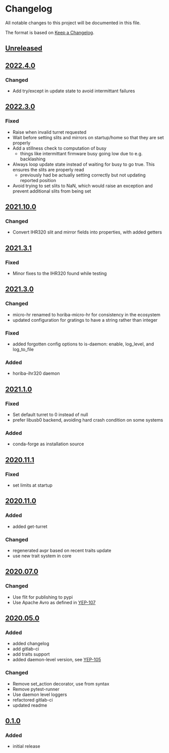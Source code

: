 # Changelog
All notable changes to this project will be documented in this file.

The format is based on [Keep a Changelog](https://keepachangelog.com/).

## [Unreleased]

## [2022.4.0]

### Changed
- Add try/except in update state to avoid intermittant failures

## [2022.3.0]

### Fixed
- Raise when invalid turret requested
- Wait before setting slits and mirrors on startup/home so that they are set properly
- Add a stillness check to computation of busy
    - things like intermittant firmware busy going low due to e.g. backlashing
- Always loop update state instead of waiting for busy to go true. This ensures the slits are properly read
    - previously had be actually setting correctly but not updating reported position
- Avoid trying to set slits to NaN, which would raise an exception and prevent additional slits from being set

## [2021.10.0]

### Changed
- Convert IHR320 slit and mirror fields into properties, with added getters

## [2021.3.1]

### Fixed
- Minor fixes to the IHR320 found while testing

## [2021.3.0]

### Changed
- micro-hr renamed to horiba-micro-hr for consistency in the ecosystem
- updated configuration for gratings to have a string rather than integer

### Fixed
- added forgotten config options to is-daemon: enable, log_level, and log_to_file

### Added
- horiba-ihr320 daemon

## [2021.1.0]

### Fixed
- Set default turret to 0 instead of null
- prefer libusb0 backend, avoiding hard crash condition on some systems

### Added
- conda-forge as installation source

## [2020.11.1]

### Fixed
- set limits at startup

## [2020.11.0]

### Added
- added get-turret

### Changed
- regenerated avpr based on recent traits update
- use new trait system in core

## [2020.07.0]

### Changed
- Use flit for publishing to pypi
- Use Apache Avro as defined in [YEP-107](https://yeps.yaq.fyi/107/)

## [2020.05.0]

### Added
- added changelog
- add gitlab-ci
- add traits support
- added daemon-level version, see [YEP-105](https://yeps.yaq.fyi/105/)

### Changed
- Remove set_action decorator, use from syntax
- Remove pytest-runner
- Use daemon level loggers
- refactored gitlab-ci
- updated readme

## [0.1.0]

### Added
- initial release

[Unreleased]: https://gitlab.com/yaq/yaqd-horiba/-/compare/v2022.4.0...main
[2022.4.0]: https://gitlab.com/yaq/yaqd-horiba/-/compare/v2022.3.1...v2022.4.0
[2022.3.0]: https://gitlab.com/yaq/yaqd-horiba/-/compare/v2021.10.1...v2022.3.0
[2021.10.0]: https://gitlab.com/yaq/yaqd-horiba/-/compare/v2021.3.1...v2021.10.0
[2021.3.1]: https://gitlab.com/yaq/yaqd-horiba/-/compare/v2021.3.0...v2021.3.1
[2021.3.0]: https://gitlab.com/yaq/yaqd-horiba/-/compare/v2021.1.0...v2021.3.0
[2021.1.0]: https://gitlab.com/yaq/yaqd-horiba/-/compare/v2020.11.1...v2021.1.0
[2020.11.1]: https://gitlab.com/yaq/yaqd-horiba/-/compare/v2020.11.0...v2020.11.1
[2020.11.0]: https://gitlab.com/yaq/yaqd-horiba/-/compare/v2020.07.0...v2020.11.0
[2020.07.0]: https://gitlab.com/yaq/yaqd-horiba/-/compare/v2020.05.0...v2020.07.0
[2020.05.0]: https://gitlab.com/yaq/yaqd-horiba/-/compare/v0.1.0...v2020.05.0
[0.1.0]: https://gitlab.com/yaq/yaqd-horiba/-/tags/v0.1.0
